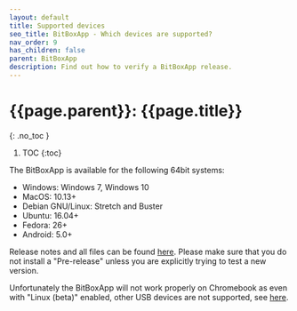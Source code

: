 ```yaml
---
layout: default
title: Supported devices
seo_title: BitBoxApp - Which devices are supported?
nav_order: 9
has_children: false
parent: BitBoxApp
description: Find out how to verify a BitBoxApp release.
---
```


# {{page.parent}}: {{page.title}}
{: .no_toc }


1. TOC
{:toc}

The BitBoxApp is available for the following 64bit systems:
- Windows: Windows 7, Windows 10
- MacOS: 10.13+
- Debian GNU/Linux: Stretch and Buster
- Ubuntu: 16.04+
- Fedora: 26+
- Android: 5.0+

Release notes and all files can be found [here](https://github.com/digitalbitbox/bitbox-wallet-app/releases). Please make sure that you do not install a "Pre-release" unless you are explicitly trying to test a new version.

Unfortunately the BitBoxApp will not work properly on Chromebook as even with "Linux (beta)" enabled, other USB devices are not supported, see [here](https://support.google.com/chromebook/answer/9145439?hl=en).
